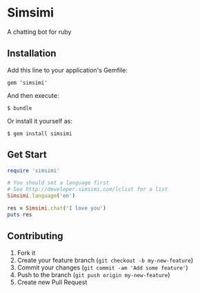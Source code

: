 # Simsimi

A chatting bot for ruby

## Installation

Add this line to your application's Gemfile:

    gem 'simsimi'

And then execute:

    $ bundle

Or install it yourself as:

    $ gem install simsimi

## Get Start

```ruby
require 'simsimi'

# You should set a language first
# See http://developer.simsimi.com/lclist for a list
Simsimi.language('en')

res = Simsimi.chat('I love you')
puts res
```

## Contributing

1. Fork it
2. Create your feature branch (`git checkout -b my-new-feature`)
3. Commit your changes (`git commit -am 'Add some feature'`)
4. Push to the branch (`git push origin my-new-feature`)
5. Create new Pull Request
